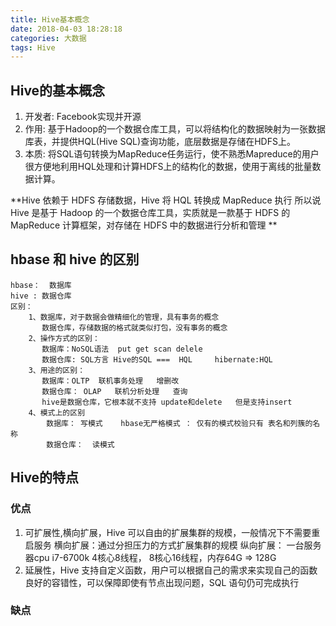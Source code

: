 ```yaml
---
title: Hive基本概念
date: 2018-04-03 18:28:18
categories: 大数据
tags: Hive
---
```

## Hive的基本概念
1. 开发者: Facebook实现并开源
2. 作用: 基于Hadoop的一个数据仓库工具，可以将结构化的数据映射为一张数据库表，并提供HQL(Hive SQL)查询功能，底层数据是存储在HDFS上。
3. 本质: 将SQL语句转换为MapReduce任务运行，使不熟悉Mapreduce的用户很方便地利用HQL处理和计算HDFS上的结构化的数据，使用于离线的批量数据计算。

**Hive 依赖于 HDFS 存储数据，Hive 将 HQL 转换成 MapReduce 执行 所以说 Hive 是基于 Hadoop 的一个数据仓库工具，实质就是一款基于 HDFS 的 MapReduce 计算框架，对存储在 HDFS 中的数据进行分析和管理 **
## hbase 和 hive 的区别
    hbase：  数据库       
    hive : 数据仓库
    区别：
        1、数据库，对于数据会做精细化的管理，具有事务的概念
		   数据仓库，存储数据的格式就类似打包，没有事务的概念
		2、操作方式的区别：
		   数据库：NoSQL语法  put get scan delele
		   数据仓库: SQL方言 Hive的SQL ===  HQL     hibernate:HQL
		3、用途的区别：
		   数据库：OLTP  联机事务处理   增删改
		   数据仓库： OLAP   联机分析处理   查询
		   hive是数据仓库，它根本就不支持 update和delete   但是支持insert
		4、模式上的区别
		    数据库： 写模式    hbase无严格模式 ： 仅有的模式校验只有 表名和列簇的名称
		    数据仓库：  读模式
## Hive的特点
### 优点
1. 可扩展性,横向扩展，Hive 可以自由的扩展集群的规模，一般情况下不需要重启服务 横向扩展：通过分担压力的方式扩展集群的规模 纵向扩展： 一台服务器cpu i7-6700k 4核心8线程， 8核心16线程，内存64G => 128G  
2. 延展性，Hive 支持自定义函数，用户可以根据自己的需求来实现自己的函数 
良好的容错性，可以保障即使有节点出现问题，SQL 语句仍可完成执行     
### 缺点